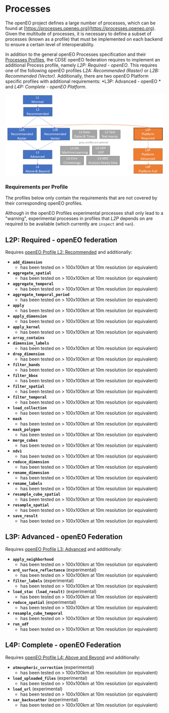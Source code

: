 # Processes

The openEO project defines a large number of processes, which can be found at [https://processes.openeo.org](https://processes.openeo.org).
Given the multitude of processes, it is necessary to define a subset of processes (known as a profile) that must be implemented on each backend to ensure a certain level of interoperability.

In addition to the general openEO Processes specification and their [Processes Profiles](https://openeo.org/documentation/1.0/developers/profiles/processes.html), the CDSE openEO federation requires to implement an additional Process profile, namely *L2P: Required - openEO*.
This requires one of the following openEO profiles *L2A: Recommended (Raster)* or *L2B: Recommended (Vector)*.
Additionally, there are two openEO Platform specific profiles with additional requirements: *L3P: Advanced - openEO * and *L4P: Complete - openEO Platform*.

![An overview of the openEO and CDSE openEO Federation Processes profiles.](./profiles/processes.png)

### Requirements per Profile

The profiles below only contain the requirements that are not covered by their corresponding openEO profiles.

Although in the openEO Profiles experimental processes shall only lead to a "warning", experimental processes in profiles that *L2P* depends on are required to be available (which currently are `inspect` and `nan`).

## L2P: Required - openEO federation

Requires [openEO Profile L2: Recommended](https://openeo.org/documentation/1.0/developers/profiles/processes.html#l2-recommended) and additionally:

- **`add_dimension`**
  - has been tested on > 100x100km at 10m resolution (or equivalent)
- **`aggregate_spatial`**
  - has been tested on > 100x100km at 10m resolution (or equivalent)
- **`aggregate_temporal`**
  - has been tested on > 100x100km at 10m resolution (or equivalent)
- **`aggregate_temporal_period`**
  - has been tested on > 100x100km at 10m resolution (or equivalent)
- **`apply`**
  - has been tested on > 100x100km at 10m resolution (or equivalent)
- **`apply_dimension`**
  - has been tested on > 100x100km at 10m resolution (or equivalent)
- **`apply_kernel`**
  - has been tested on > 100x100km at 10m resolution (or equivalent)
- **`array_contains`**
- **`dimension_labels`**
  - has been tested on > 100x100km at 10m resolution (or equivalent)
- **`drop_dimension`**
  - has been tested on > 100x100km at 10m resolution (or equivalent)
- **`filter_bands`**
  - has been tested on > 100x100km at 10m resolution (or equivalent)
- **`filter_bbox`**
  - has been tested on > 100x100km at 10m resolution (or equivalent)
- **`filter_spatial`**
  - has been tested on > 100x100km at 10m resolution (or equivalent)
- **`filter_temporal`**
  - has been tested on > 100x100km at 10m resolution (or equivalent)
- **`load_collection`**
  - has been tested on > 100x100km at 10m resolution (or equivalent)
- **`mask`**
  - has been tested on > 100x100km at 10m resolution (or equivalent)
- **`mask_polygon`**
  - has been tested on > 100x100km at 10m resolution (or equivalent)
- **`merge_cubes`**
  - has been tested on > 100x100km at 10m resolution (or equivalent)
- **`ndvi`**
  - has been tested on > 100x100km at 10m resolution (or equivalent)
- **`reduce_dimension`**
  - has been tested on > 100x100km at 10m resolution (or equivalent)
- **`rename_dimension`**
  - has been tested on > 100x100km at 10m resolution (or equivalent)
- **`rename_labels`**
  - has been tested on > 100x100km at 10m resolution (or equivalent)
- **`resample_cube_spatial`**
  - has been tested on > 100x100km at 10m resolution (or equivalent)
- **`resample_spatial`**
  - has been tested on > 100x100km at 10m resolution (or equivalent)
- **`save_result`**
  - has been tested on > 100x100km at 10m resolution (or equivalent)

## L3P: Advanced - openEO Federation

Requires [openEO Profile L3: Advanced](https://openeo.org/documentation/1.0/developers/profiles/processes.html#l3-advanced) and additionally:

- **`apply_neighborhood`**
  - has been tested on > 100x100km at 10m resolution (or equivalent)
- **`ard_surface_reflectance`** (experimental)
  - has been tested on > 100x100km at 10m resolution (or equivalent)
- **`filter_labels`** (experimental)
  - has been tested on > 100x100km at 10m resolution (or equivalent)
- **`load_stac (load_result)`** (experimental)
  - has been tested on > 100x100km at 10m resolution (or equivalent)
- **`reduce_spatial`** (experimental)
  - has been tested on > 100x100km at 10m resolution (or equivalent)
- **`resample_cube_temporal`**
  - has been tested on > 100x100km at 10m resolution (or equivalent)
- **`run_udf`**
  - has been tested on > 100x100km at 10m resolution (or equivalent)

## L4P: Complete - openEO Federation

Requires [openEO Profile L4: Above and Beyond](https://openeo.org/documentation/1.0/developers/profiles/processes.html#l4-above-and-beyond) and additionally:

- **`atmospheric_correction`** (experimental)
  - has been tested on > 100x100km at 10m resolution (or equivalent)
- **`load_uploaded_files`** (experimental)
  - has been tested on > 100x100km at 10m resolution (or equivalent)
- **`load_url`** (experimental)
  - has been tested on > 100x100km at 10m resolution (or equivalent)
- **`sar_backscatter`** (experimental)
  - has been tested on > 100x100km at 10m resolution (or equivalent)